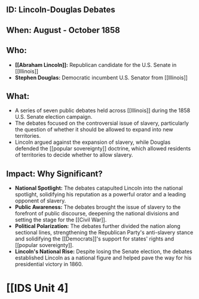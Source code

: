 ## ID: Lincoln-Douglas Debates

## When: August - October 1858

## Who:
* **[[Abraham Lincoln]]:** Republican candidate for the U.S. Senate in [[Illinois]]
* **Stephen Douglas:** Democratic incumbent U.S. Senator from [[Illinois]]

## What:
* A series of seven public debates held across [[Illinois]] during the 1858 U.S. Senate election campaign.
* The debates focused on the controversial issue of slavery, particularly the question of whether it should be allowed to expand into new territories.
* Lincoln argued against the expansion of slavery, while Douglas defended the [[popular sovereignty]] doctrine, which allowed residents of territories to decide whether to allow slavery.

## Impact: Why Significant?
* **National Spotlight:** The debates catapulted Lincoln into the national spotlight, solidifying his reputation as a powerful orator and a leading opponent of slavery.
* **Public Awareness:** The debates brought the issue of slavery to the forefront of public discourse, deepening the national divisions and setting the stage for the [[Civil War]].
* **Political Polarization:** The debates further divided the nation along sectional lines, strengthening the Republican Party's anti-slavery stance and solidifying the [[Democrats]]'s support for states' rights and [[popular sovereignty]].
* **Lincoln's National Rise:** Despite losing the Senate election, the debates established Lincoln as a national figure and helped pave the way for his presidential victory in 1860. 

# [[IDS Unit 4]